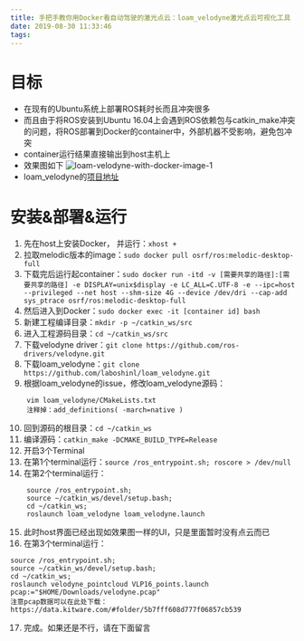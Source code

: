 ```yaml
---
title: 手把手教你用Docker看自动驾驶的激光点云：loam_velodyne激光点云可视化工具
date: 2019-08-30 11:33:46
tags:
---
```


# 目标
 - 在现有的Ubuntu系统上部署ROS耗时长而且冲突很多
 - 而且由于将ROS安装到Ubuntu 16.04上会遇到ROS依赖包与catkin_make冲突的问题，将ROS部署到Docker的container中，外部机器不受影响，避免包冲突
 - container运行结果直接输出到host主机上
 - 效果图如下
 ![loam-velodyne-with-docker-image-1](http://whitelok.github.io/resources/loam-velodyne-with-docker-image-1.gif)
 - loam_velodyne的[项目地址](https://github.com/laboshinl/loam_velodyne)

# 安装&部署&运行
 1. 先在host上安装Docker， 并运行：`xhost +`
 2. 拉取melodic版本的image：`sudo docker pull osrf/ros:melodic-desktop-full`
 3. 下载完后运行起container：`sudo docker run -itd -v [需要共享的路径]:[需要共享的路径] -e DISPLAY=unix$display -e LC_ALL=C.UTF-8 -e --ipc=host --privileged --net host --shm-size 4G --device /dev/dri --cap-add sys_ptrace osrf/ros:melodic-desktop-full`
 4. 然后进入到Docker：`sudo docker exec -it [container id] bash`
 5. 新建工程编译目录：`mkdir -p ~/catkin_ws/src`
 6. 进入工程源码目录：`cd ~/catkin_ws/src`
 7. 下载velodyne driver：`git clone https://github.com/ros-drivers/velodyne.git`
 8. 下载loam_velodyne：`git clone https://github.com/laboshinl/loam_velodyne.git`
 9. 根据loam_velodyne的issue，修改loam_velodyne源码：

```
    vim loam_velodyne/CMakeLists.txt
    注释掉：add_definitions( -march=native )
```

10. 回到源码的根目录：`cd ~/catkin_ws`
11. 编译源码：`catkin_make -DCMAKE_BUILD_TYPE=Release`
12. 开启3个Terminal
13. 在第1个terminal运行：`source /ros_entrypoint.sh; roscore > /dev/null`
14. 在第2个terminal运行：

```
    source /ros_entrypoint.sh; 
    source ~/catkin_ws/devel/setup.bash; 
    cd ~/catkin_ws;
    roslaunch loam_velodyne loam_velodyne.launch
```

 15. 此时host界面已经出现如效果图一样的UI，只是里面暂时没有点云而已
 16. 在第3个terminal运行：
 
 ```
 source /ros_entrypoint.sh; 
 source ~/catkin_ws/devel/setup.bash; 
 cd ~/catkin_ws;
 roslaunch velodyne_pointcloud VLP16_points.launch pcap:="$HOME/Downloads/velodyne.pcap"
 注意pcap数据可以在此处下载：https://data.kitware.com/#folder/5b7fff608d777f06857cb539
```

 17. 完成。如果还是不行，请在下面留言
